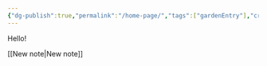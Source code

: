 ```yaml
---
{"dg-publish":true,"permalink":"/home-page/","tags":["gardenEntry"],"created":"2025-03-24T23:44:43.292+02:00","updated":"2025-03-24T23:56:25.444+02:00"}
---
```


Hello!

[[New note\|New note]]
